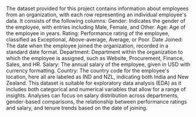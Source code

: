 The dataset provided for this project contains information about employees from an organization, with each row representing an individual employee's data. It consists of the following columns:
Gender: Indicates the gender of the employee, with entries including Male, Female, and Other.
Age: Age of the employee in years.
Rating: Performance rating of the employee, classified as Exceptional, Above-average, Average, or Poor.
Date Joined: The date when the employee joined the organization, recorded in a standard date format.
Department: Department within the organization to which the employee is assigned, such as Website, Procurement, Finance, Sales, and HR.
Salary: The annual salary of the employee, given in USD with currency formatting.
Country: The country code for the employee's location, here all are labeled as IND and NZL, indicating both India and New Zealand.
This dataset is suitable for exploratory data analysis (EDA) as it includes both categorical and numerical variables that allow for a range of insights. Analyses can focus on salary distribution across departments, gender-based comparisons, the relationship between performance ratings and salary, and tenure trends based on the date of joining.

